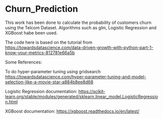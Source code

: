 # Churn_Prediction

This work has been done to calculate the probability of customers churn using the Telcom Dataset. Algorithms such as glm, Logistic Regression and XGBoost habe been used.

The code here is based on the tutorial from https://towardsdatascience.com/data-driven-growth-with-python-part-1-know-your-metrics-812781e66a5b

Some References:

To do hyper-parameter tuning using gridsearch https://towardsdatascience.com/hyper-parameter-tuning-and-model-selection-like-a-movie-star-a884b8ee8d68

Logistic Regression documentation: https://scikit-learn.org/stable/modules/generated/sklearn.linear_model.LogisticRegression.html

XGBoost documentation: https://xgboost.readthedocs.io/en/latest/
